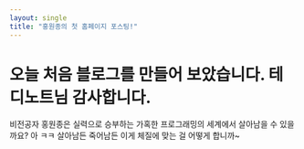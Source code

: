 ```yaml
---
layout: single
title: "홍원종의 첫 홈페이지 포스팅!"
---
```


# 오늘 처음 블로그를 만들어 보았습니다. 테디노트님 감사합니다.

비전공자 홍원종은 실력으로 승부하는 가혹한 프로그래밍의 세계에서 살아남을 수 있을까요?
아 ㅋㅋ 살아남든 죽어남든 이게 체질에 맞는 걸 어떻게 합니까~
